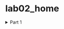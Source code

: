 # lab02_home
<details>
  <summary>Part 1</summary>
  1. Создайте пустой репозиторий на сервисе github.com (или gitlab.com, или bitbucket.com).
<br>
<p>Создадим пустой репозиторий - <a href="http://google.com/](https://github.com/BridgeInSky/Repos"
title="ссылка на репозиторий">ссылка на репозиторий</a> <br>
2. Выполните инструкцию по созданию первого коммита на странице репозитория, созданного на предыдещем шаге.
<br>
Воспользуемся инструкцией по созданию первого коммита: 
  
```
echo "# Repos" >> README.md
git init
git add README.md
git commit -m "first commit"
git branch -M main
git remote add origin https://github.com/BridgeInSky/Repos.git
git push -u origin main
```
Сначала проинициализируем репозиторий (вторая строчка). После активации функции увидим:
```
подсказка: Using 'master' as the name for the initial branch. This default branch name
подсказка: is subject to change. To configure the initial branch name to use in all
подсказка: of your new repositories, which will suppress this warning, call:
подсказка: 
подсказка: 	git config --global init.defaultBranch <name>
подсказка: 
подсказка: Names commonly chosen instead of 'master' are 'main', 'trunk' and
подсказка: 'development'. The just-created branch can be renamed via this command:
подсказка: 
подсказка: 	git branch -m <name>
Инициализирован пустой репозиторий Git в /home/liza/workspace/projects/LR2/.git/
```
Далее создаём файл README.md (первая строка инструкции). Чтобы проверить,что файл был создан, введём команду ```ls``` и увидим, что в нашей папке появился файл с таким названием формата .md. <br>
Далее выполняем действия по порядку, полсе выполнения функции ```commit``` увидели:
```
[master (корневой коммит) 5f08acc] first commit
 1 file changed, 1 insertion(+)
 create mode 100644 README.md
```
Далее после команды ```push``` от нас потребовали ввести данные для регистрации
```
Username for 'https://github.com': BridgeInSky
Password for 'https://BridgeInSky@github.com':
```
После ввода на экране увидели:
```
Перечисление объектов: 3, готово.
Подсчет объектов: 100% (3/3), готово.
Запись объектов: 100% (3/3), 229 байтов | 229.00 КиБ/с, готово.
Всего 3 (изменений 0), повторно использовано 0 (изменений 0), повторно использовано пакетов 0
To https://github.com/BridgeInSky/Repos.git
 * [new branch]      main -> main
branch 'main' set up to track 'origin/main'.
```
<br>
3. Создайте файл hello_world.cpp в локальной копии репозитория (который должен был появиться на шаге 2). Реализуйте программу Hello world на языке C++ используя плохой стиль кода. Например, после заголовочных файлов вставьте строку using namespace std;.<br>
Воспользуемся текстовым редактором

```
vim hello_world.cpp
```
Чтобы проверить содержимое файла, можно воспользоваться следующей командой:
```
cat hello_world.cpp
```
На выходе получили
```
#include <iostream>
using namespace std;

int main() {
    cout << "Hello, World!" << endl;
    return 0;
}
```
Файл успешно записан<br>
4. Добавьте этот файл в локальную копию репозитория.<br>
```
git add hello_world.cpp
```
5. Закоммитьте изменения с осмысленным сообщением.<br>
```
git commit -m "Add hello_world.cpp with basic Hello World program"
```
В сообщении указываем, что высылавемый файл необходимо добавить к общей программе Hello World.<br>
На выходе получаем:
```
[main 5b28053] Add hello_world.cpp with basic Hello World program
 1 file changed, 7 insertions(+)
 create mode 100644 hello_world.cpp
```
Отправим изменения в удалённый репозиторий
```
git push origin main
```
На выходе получим:
```
Перечисление объектов: 4, готово.
Подсчет объектов: 100% (4/4), готово.
При сжатии изменений используется до 12 потоков
Сжатие объектов: 100% (3/3), готово.
Запись объектов: 100% (3/3), 420 байтов | 420.00 КиБ/с, готово.
Всего 3 (изменений 0), повторно использовано 0 (изменений 0), повторно использовано пакетов 0
To https://github.com/BridgeInSky/Repos.git
   5f08acc..5b28053  main -> main
```
6. Изменить исходный код так, чтобы программа через стандартный поток ввода запрашивалось имя пользователя. А в стандартный поток вывода печаталось сообщение ```Hello world from @name```, где @name имя пользователя.<br>
Снова воспользуемся текстовым редактором
```
vim hello_world.cpp
```
Чтобы проверить корректность внесённых изменений можем запустить программу:
```
g++ hello_world.cpp -o hello_world
./hello_world
```
Получили:
```
Enter your name: Liza
Hello world from Liza!
```
Программа работает корректно.<br>
8. Закоммитьте новую версию программы. Почему не надо добавлять файл повторно ```git add```?<br>
```
git commit -am "Update hello_world.cpp to ask for user's name"
```
Сделали коммит новой версии программы с сообщением о том, что в ней спрашивают имя пользователя.<br>
Файл уже был добавлен в Git (с помощью git add ранее), и Git отслеживает изменения в нём. Команда git commit -am автоматически добавляет изменения в уже отслеживаемые файлы.<br>
В результате вывелось:
```
[main be0ff97] Update hello_world.cpp to ask for user's name
 1 file changed, 5 insertions(+), 1 deletion(-)
```
9. Запуште изменения в удалёный репозиторий.<br>
```
git push origin main
```
На экране увидели:
```
Перечисление объектов: 5, готово.
Подсчет объектов: 100% (5/5), готово.
При сжатии изменений используется до 12 потоков
Сжатие объектов: 100% (3/3), готово.
Запись объектов: 100% (3/3), 454 байта | 454.00 КиБ/с, готово.
Всего 3 (изменений 0), повторно использовано 0 (изменений 0), повторно использовано пакетов 0
To https://github.com/BridgeInSky/Repos.git
   5b28053..be0ff97  main -> main
```

10. Проверьте, что история коммитов доступна в удалёный репозитории.<br>
<p> <a href="https://github.com/BridgeInSky/Repos/commits?author=BridgeInSky"
title="Ссылка на коммиты">Ссылка на коммиты</a> <br>
